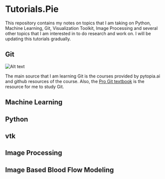 # Tutorials.Pie
This repository contains my notes on topics that I am taking on Python, Machine Learning, Git, Visualization Toolkit, Image Processing and several other topics that I am interested in to do research and work on. I will be updating this tutorials gradually.
## Git
![Alt text](https://www.git-scm.com/images/logos/2color-lightbg@2x.png)

The main source that I am learning Git is the courses provided by pytopia.ai and github resources of the course. Also, the [Pro Git textbook](https://git-scm.com/book/en/v2) is the resource for me to study Git.
## Machine Learning
## Python
## vtk
## Image Processing
## Image Based Blood Flow Modeling
